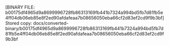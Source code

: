 [BINARY FILE: b00175df4965d9a8699996728fb86313169fb441b7324a994bd5fb7d81fb5e4ff04db06eb85e8f2ed90afdafeaa7b08656050eba66cf2d83ef2cd9f9b3bf]
Stored copy: docs/converted-binary/b00175df4965d9a8699996728fb86313169fb441b7324a994bd5fb7d81fb5e4ff04db06eb85e8f2ed90afdafeaa7b08656050eba66cf2d83ef2cd9f9b3bf
